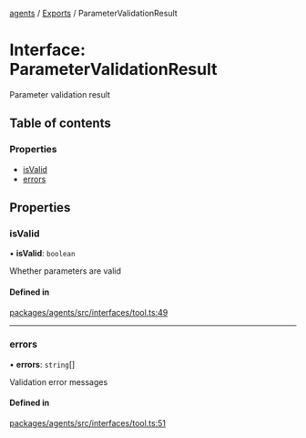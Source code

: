 <!-- 
 ⚠️  AUTO-GENERATED FILE - DO NOT EDIT MANUALLY
 This file is automatically generated by scripts/docs-generator.js
 To make changes, edit the source TypeScript files or update the generator script
-->

[agents](../../) / [Exports](../modules) / ParameterValidationResult

# Interface: ParameterValidationResult

Parameter validation result

## Table of contents

### Properties

- [isValid](ParameterValidationResult#isvalid)
- [errors](ParameterValidationResult#errors)

## Properties

### isValid

• **isValid**: `boolean`

Whether parameters are valid

#### Defined in

[packages/agents/src/interfaces/tool.ts:49](https://github.com/woojubb/robota/blob/1b62bb02b890c71ae884378577a1521b0f8628be/packages/agents/src/interfaces/tool.ts#L49)

___

### errors

• **errors**: `string`[]

Validation error messages

#### Defined in

[packages/agents/src/interfaces/tool.ts:51](https://github.com/woojubb/robota/blob/1b62bb02b890c71ae884378577a1521b0f8628be/packages/agents/src/interfaces/tool.ts#L51)
